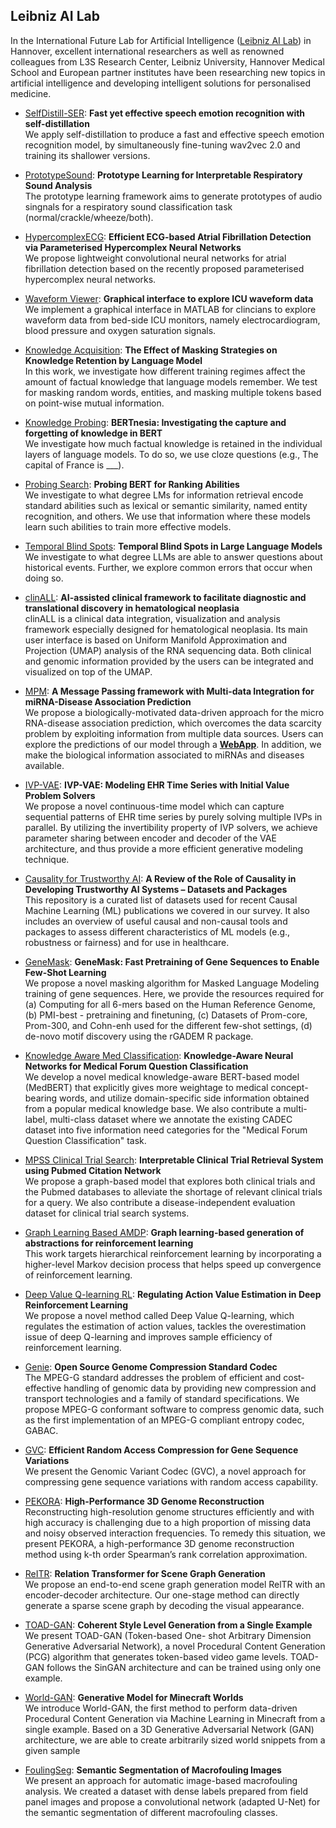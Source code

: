 ## Leibniz AI Lab

In the International Future Lab for Artificial Intelligence ([Leibniz AI Lab](https://leibniz-ai-lab.de/)) in Hannover, excellent international researchers as well as renowned colleagues from L3S Research Center, Leibniz University, Hannover Medical School and European partner institutes have been researching new topics in artificial intelligence and developing intelligent solutions for personalised medicine.

* [SelfDistill-SER](https://github.com/leibniz-future-lab/SelfDistill-SER): **Fast yet effective speech emotion recognition with self-distillation**
<br> We apply self-distillation  to produce a fast and effective speech emotion recognition model, by simultaneously fine-tuning wav2vec 2.0 and training its shallower versions.

* [PrototypeSound](https://github.com/leibniz-future-lab/PrototypeSound): **Prototype Learning for Interpretable Respiratory Sound Analysis**
<br> The prototype learning framework aims to generate prototypes of audio singnals for a respiratory sound classification task (normal/crackle/wheeze/both).

* [HypercomplexECG](https://github.com/leibniz-future-lab/HypercomplexECG): **Efficient ECG-based Atrial Fibrillation Detection via Parameterised Hypercomplex Neural Networks** 
<br> We propose lightweight convolutional neural networks  for atrial fibrillation detection based on the recently proposed parameterised hypercomplex neural networks.

* [Waveform Viewer](https://github.com/leoniebasso/WaveformViewer): **Graphical interface to explore ICU waveform data** 
<br> We implement a graphical interface in MATLAB for clincians to explore waveform data from bed-side ICU monitors, namely electrocardiogram, blood pressure and oxygen saturation signals.

* [Knowledge Acquisition](https://github.com/jwallat/knowledge-acquisition): **The Effect of Masking Strategies on Knowledge Retention by Language Model**
<br> In this work, we investigate how different training regimes affect the amount of factual knowledge that language models remember. We test for masking random words, entities, and masking multiple tokens based on point-wise mutual information.
 
* [Knowledge Probing](https://github.com/jwallat/knowledge-probing): **BERTnesia: Investigating the capture and forgetting of knowledge in BERT**
<br> We investigate how much factual knowledge is retained in the individual layers of language models. To do so, we use cloze questions (e.g., The capital of France is ___).
 
* [Probing Search](https://github.com/yolomeus/probing-search): **Probing BERT for Ranking Abilities**
<br> We investigate to what degree LMs for information retrieval encode standard abilities such as lexical or semantic similarity, named entity recognition, and others. We use that information where these models learn such abilities to train more effective models.
 
* [Temporal Blind Spots](https://github.com/jwallat/temporalblindspots): **Temporal Blind Spots in Large Language Models**
<br> We investigate to what degree LLMs are able to answer questions about historical events. Further, we explore common errors that occur when doing so.

* [clinALL](https://git.l3s.uni-hannover.de/tang/clinALL): **AI-assisted clinical framework to facilitate diagnostic and translational discovery in hematological neoplasia**
<br> clinALL is a clinical data integration, visualization and analysis framework especially designed for hematological neoplasia. Its main user interface is based on Uniform Manifold Approximation
and Projection (UMAP) analysis of the RNA sequencing data. Both clinical and genomic information provided by the users can be integrated and visualized on top of the UMAP.

* [MPM](https://git.l3s.uni-hannover.de/dong/mpm): **A Message Passing framework with Multi-data Integration for miRNA-Disease Association Prediction**
<br> We propose a biologically-motivated data-driven approach for the micro RNA-disease association prediction, which overcomes the data scarcity problem by exploiting information from multiple data sources. Users can explore the predictions of our model through a [**WebApp**](http://software.mpm.leibniz-ai-lab.de/). In addition, we make the biological information associated to miRNAs and diseases available.

* [IVP-VAE](https://github.com/jingge326/ivpvae): **IVP-VAE: Modeling EHR Time Series with Initial Value Problem Solvers**
<br> We propose a novel continuous-time model which can capture sequential patterns of EHR time series by purely solving multiple IVPs in parallel. 
By utilizing the invertibility property of IVP solvers, we achieve parameter sharing between encoder and decoder of the VAE architecture, and thus provide a more efficient generative modeling technique. 

* [Causality for Trustworthy AI](https://github.com/L3S/causality-for-trustworthy-ai): **A Review of the Role of Causality in Developing Trustworthy AI Systems – Datasets and Packages**
<br> This repository is a curated list of datasets used for recent Causal Machine Learning (ML) publications we covered in our survey. It also includes an overview of useful causal and non-causal tools and packages to assess different characteristics of ML models (e.g., robustness or fairness) and for use in healthcare.

* [GeneMask](https://github.com/roysoumya/GeneMask): **GeneMask: Fast Pretraining of Gene Sequences to Enable Few-Shot Learning**
<br> We propose a novel masking algorithm for Masked Language Modeling training of gene sequences. Here, we provide the resources required for (a) Computing for all 6-mers based on the Human Reference Genome, (b) PMI-best - pretraining and finetuning, (c) Datasets of Prom-core, Prom-300, and Cohn-enh used for the different few-shot settings, (d) de-novo motif discovery using the rGADEM R package.

* [Knowledge Aware Med Classification](https://github.com/roysoumya/knowledge-aware-med-classification): **Knowledge-Aware Neural Networks for Medical Forum Question Classification**
<br> We develop a novel medical knowledge-aware BERT-based model (MedBERT) that explicitly gives more weightage to medical concept-bearing words, and utilize domain-specific side information obtained from a popular medical knowledge base. 
We also contribute a multi-label, multi-class dataset where we annotate the existing CADEC dataset into five information need categories for the "Medical Forum Question Classification" task.

* [MPSS Clinical Trial Search](https://github.com/roysoumya/MPSS-clinical-trial-search): **Interpretable Clinical Trial Retrieval System using Pubmed Citation Network**
<br> We propose a graph-based model that explores both clinical trials and the Pubmed databases to alleviate the shortage of relevant clinical trials for a query. We also contribute a disease-independent evaluation dataset for clinical trial search systems.

* [Graph Learning Based AMDP](https://github.com/xy9485/GraphLearningBasedAMDP): **Graph learning-based generation of abstractions for reinforcement learning**
<br> This work targets hierarchical reinforcement learning by incorporating a higher-level Markov decision process that helps speed up convergence of reinforcement learning.

* [Deep Value Q-learning RL](https://github.com/xy9485/DVQN_RL): **Regulating Action Value Estimation in Deep Reinforcement Learning**
<br> We propose a novel method called Deep Value Q-learning, which regulates the estimation of action values, tackles the overestimation issue of deep Q-learning and improves sample efficiency of reinforcement learning. 

* [Genie](https://github.com/MueFab/genie): **Open Source Genome Compression Standard Codec**
<br> The MPEG-G standard addresses the problem of efficient and cost-effective handling of genomic data by providing new compression and transport technologies and a family of standard specifications.
We propose MPEG-G conformant software to compress genomic data, such as the first implementation of an MPEG-G compliant entropy codec, GABAC. 

* [GVC](https://github.com/sXperfect/gvc): **Efficient Random Access Compression for Gene Sequence Variations**
<br> We present the Genomic Variant Codec (GVC), a novel approach for compressing gene sequence variations with random access capability. 

* [PEKORA](https://github.com/sXperfect/pekora): **High-Performance 3D Genome Reconstruction**
<br> Reconstructing high-resolution genome structures efficiently and with high accuracy is challenging due to a high proportion of missing data and noisy observed interaction frequencies. To remedy this situation, we present PEKORA, a high-performance 3D genome reconstruction method using k-th order Spearman’s rank correlation approximation.

* [ReITR](https://github.com/yrcong/RelTR): **Relation Transformer for Scene Graph Generation**
<br> We propose an end-to-end scene graph generation model RelTR with an encoder-decoder architecture. Our one-stage method can directly generate a sparse scene graph by decoding the visual appearance.

* [TOAD-GAN](https://github.com/Mawiszus/TOAD-GAN): **Coherent Style Level Generation from a Single Example**
<br> We present TOAD-GAN (Token-based One-
shot Arbitrary Dimension Generative Adversarial Network), a novel Procedural Content Generation (PCG) algorithm that generates token-based video game levels. TOAD-GAN follows the SinGAN architecture and can be trained using only
one example.

* [World-GAN](https://github.com/Mawiszus/World-GAN): **Generative Model for Minecraft Worlds**
<br> We introduce World-GAN, the first method
to perform data-driven Procedural Content Generation via Machine Learning in Minecraft from a single example. Based on a 3D Generative Adversarial Network (GAN) architecture, we are able
to create arbitrarily sized world snippets from a given sample

* [FoulingSeg](https://github.com/luuzk/foulingseg): **Semantic Segmentation of Macrofouling Images**
<br> We present an approach for automatic image-based macrofouling analysis. We created a dataset with dense labels prepared from field panel images and propose a convolutional network (adapted U-Net) for the semantic segmentation of different macrofouling classes. 

